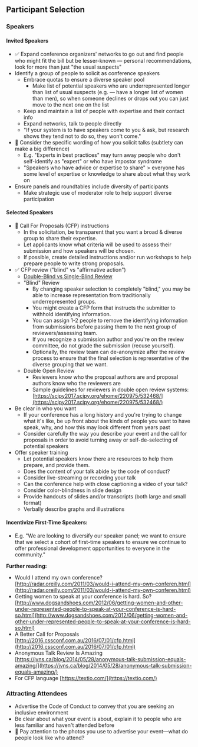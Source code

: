 ## Participant Selection

### Speakers

#### Invited Speakers

- ✅ Expand conference organizers&#39; networks to go out and find people who might fit the bill but be lesser-known — personal recommendations, look for more than just &quot;the usual suspects&quot;
- Identify a group of people to solicit as conference speakers
  - Embrace quotas to ensure a diverse speaker pool
    - Make list of potential speakers who are underrepresented longer than list of usual suspects (e.g. — have a longer list of women than men), so when someone declines or drops out you can just move to the next one on the list
  - Keep and maintain a list of people with expertise and their contact info
  - Expand networks, talk to people directly
  - &quot;If your system is to have speakers come to you &amp; ask, but research shows they tend not to do so, they won&#39;t come.&quot;
- 🍎 Consider the specific wording of how you solicit talks (subtlety can make a big difference)
  - E.g. &quot;Experts in best practices&quot; may turn away people who don&#39;t self-identify as &quot;expert&quot; or who have impostor syndrome
  - &quot;Speakers who have advice or expertise to share&quot; &gt; everyone has some level of expertise or knowledge to share about what they work on
- Ensure panels and roundtables include diversity of participants
  - Make strategic use of moderator role to help support diverse participation

#### Selected Speakers

- 🍎 Call For Proposals (CFP) instructions
  - In the solicitation, be transparent that you want a broad &amp; diverse group to share their expertise.
  - Let applicants know what criteria will be used to assess their submission and how speakers will be chosen.
  - If possible, create detailed instructions and/or run workshops to help prepare people to write strong proposals.
- ✅ CFP review (&quot;blind&quot; vs &quot;affirmative action&quot;)
  - [Double-Blind vs Single-Blind Review](https://www.insidehighered.com/news/2016/09/07/new-study-suggests-continued-bias-academic-conference-panel-selections)
  - &quot;Blind&quot; Review
    - By changing speaker selection to completely &quot;blind,&quot; you may be able to increase representation from traditionally underrepresented groups.
    - You might create a CFP form that instructs the submitter to withhold identifying information.
    - You can assign 1-2 people to remove the identifying information from submissions before passing them to the next group of reviewers/assessing team.
    - If you recognize a submission author and you&#39;re on the review committee, do not grade the submission (recuse yourself).
    - Optionally, the review team can de-anonymize after the review process to ensure that the final selection is representative of the diverse grouping that we want.
  - Double Open Review
    - Reviewers know who the proposal authors are and proposal authors know who the reviewers are
    - Sample guidelines for reviewers in double open review systems: [https://scipy2017.scipy.org/ehome/220975/532468/](https://scipy2017.scipy.org/ehome/220975/532468/)
- Be clear in who you want
  - If your conference has a long history and you&#39;re trying to change what it&#39;s like, be up front about the kinds of people you want to have speak, why, and how this may look different from years past
  - Consider carefully the way you describe your event and the call for proposals in order to avoid turning away or self-de-selecting of potential speakers
- Offer speaker training
  - Let potential speakers know there are resources to help them prepare, and provide them.
  - Does the content of your talk abide by the code of conduct?
  - Consider live-streaming or recording your talk
  - Can the conference help with close captioning a video of your talk?
  - Consider color-blindness in slide design
  - Provide handouts of slides and/or transcripts (both large and small format)
  - Verbally describe graphs and illustrations

#### Incentivize First-Time Speakers:

- E.g. &quot;We are looking to diversify our speaker panel; we want to ensure that we select a cohort of first-time speakers to ensure we continue to offer professional development opportunities to everyone in the community.&quot;

**Further reading:**

- Would I attend my own conference? [http://radar.oreilly.com/2011/03/would-i-attend-my-own-conferen.html](http://radar.oreilly.com/2011/03/would-i-attend-my-own-conferen.html)
- Getting women to speak at your conference is hard. So? [http://www.dogsandshoes.com/2012/06/getting-women-and-other-under-represented-people-to-speak-at-your-conference-is-hard-so.html](http://www.dogsandshoes.com/2012/06/getting-women-and-other-under-represented-people-to-speak-at-your-conference-is-hard-so.html)
- A Better Call for Proposals [http://2016.cssconf.com.au/2016/07/01/cfp.html](http://2016.cssconf.com.au/2016/07/01/cfp.html)
- Anonymous Talk Review Is Amazing [https://jvns.ca/blog/2014/05/28/anonymous-talk-submission-equals-amazing/](https://jvns.ca/blog/2014/05/28/anonymous-talk-submission-equals-amazing/)
- For CFP language [https://textio.com/](https://textio.com/)

### Attracting Attendees

- Advertise the Code of Conduct to convey that you are seeking an inclusive environment
- Be clear about what your event is about, explain it to people who are less familiar and haven&#39;t attended before
- 🍎 Pay attention to the photos you use to advertise your event—what do people look like who attend?

